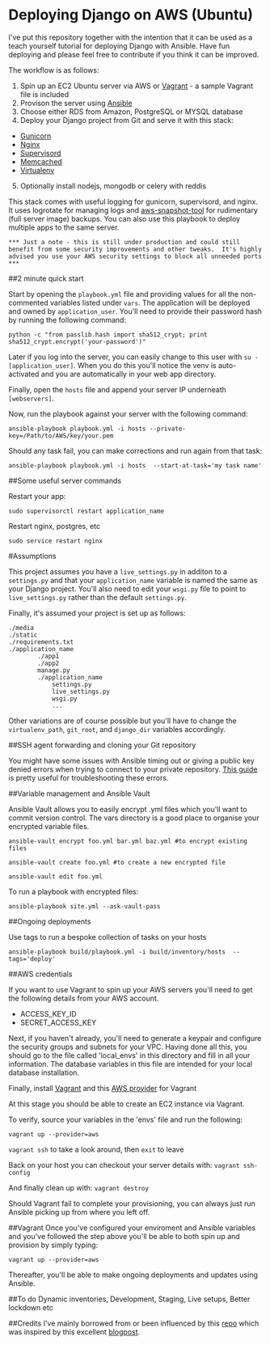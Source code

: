 Deploying Django on AWS (Ubuntu)
======

I've put this repository together with the intention that it can be used as a teach yourself tutorial for deploying Django with Ansible.  Have fun deploying and please feel free to contribute if you think it can be improved.

The workflow is as follows:

1. Spin up an EC2 Ubuntu server via AWS or [Vagrant](http://www.vagrantup.com/) - a sample Vagrant file is included
2. Provison the server using [Ansible](http://www.ansible.com/home)
3. Choose either RDS from Amazon, PostgreSQL or MYSQL database
4. Deploy your Django project from Git and serve it with this stack:
  * [Gunicorn](http://gunicorn.org/)
  * [Nginx](http://nginx.org/)
  * [Supervisord](http://supervisord.org/)
  * [Memcached](http://memcached.org/)
  * [Virtualenv](http://virtualenv.readthedocs.org/en/latest/)
5. Optionally install nodejs, mongodb or celery with reddis

This stack comes with useful logging for gunicorn, supervisord, and nginx.  It uses logrotate for managing logs and [aws-snapshot-tool](https://github.com/evannuil/aws-snapshot-tool) for rudimentary (full server image) backups.  You can also use this playbook to deploy multiple apps to the same server.

`*** Just a note - this is still under production and could still benefit from some security improvements and other tweaks.  It's highly advised you use your AWS security settings to block all unneeded ports ***`


##2 minute quick start 

Start by opening the `playbook.yml` file and providing values for all the non-commented variables listed under `vars`.  The application will be deployed and owned by `application_user`.  You'll need to provide their password hash by running the following command:

`python -c "from passlib.hash import sha512_crypt; print sha512_crypt.encrypt('your-password')"`

Later if you log into the server, you can easily change to this user with `su - [application_user]`.  When you do this you'll notice the venv is auto-activated and you are automatically in your web app directory.

Finally, open the `hosts` file and append your server IP underneath `[webservers]`.

Now, run the playbook against your server with the following command:

`ansible-playbook playbook.yml -i hosts --private-key=/Path/to/AWS/key/your.pem`

Should any task fail, you can make corrections and run again from that task:

`ansible-playbook playbook.yml -i hosts  --start-at-task='my task name'`


##Some useful server commands

Restart your app:

`sudo supervisorctl restart application_name`

Restart nginx, postgres, etc

`sudo service restart nginx`


#Assumptions

This project assumes you have a `live_settings.py` in additon to a `settings.py` and that your `application_name` variable is named the same as your Django project.  You'll also need to edit your `wsgi.py` file to point to `live_settings.py` rather than the default `settings.py`.

Finally, it's assumed your project is set up as follows:

```
./media
./static
./requirements.txt
./application_name
		./app1
		./app2
		manage.py
		./application_name
			settings.py
			live_settings.py		
			wsgi.py
			...
```

Other variations are of course possible but you'll have to change the `virtualenv_path`, `git_root`, and `django_dir` variables accordingly.


##SSH agent forwarding and cloning your Git repository

You might have some issues with Ansible timing out or giving a public key denied errors when trying to connect to your private repository.  [This guide](https://help.github.com/articles/using-ssh-agent-forwarding) is pretty useful for troubleshooting these errors.


##Variable management and Ansible Vault

Ansible Vault allows you to easily encrypt .yml files which you'll want to commit version control.  The vars directory is a good place to organise your encrypted variable files.

`ansible-vault encrypt foo.yml bar.yml baz.yml #to encrypt existing files`

`ansible-vault create foo.yml #to create a new encrypted file`

`ansible-vault edit foo.yml`

To run a playbook with encrypted files:

`ansible-playbook site.yml --ask-vault-pass`


##Ongoing deployments

Use tags to run a bespoke collection of tasks on your hosts

`ansible-playbook build/playbook.yml -i build/inventory/hosts  --tags='deploy'`


##AWS credentials

If you want to use Vagrant to spin up your AWS servers you'll need to get the following details from your AWS account.

  * ACCESS_KEY_ID
  * SECRET_ACCESS_KEY

Next, if you haven't already, you'll need to generate a keypair and configure the security groups and subnets for your VPC.  Having done all this, you should go to the file called 'local_envs' in this directory and fill in all your information.  The database variables in this file are intended for your local database installation.

Finally, install [Vagrant](https://docs.vagrantup.com/v2/installation/) and this [AWS provider](https://github.com/mitchellh/vagrant-aws) for Vagrant

At this stage you should be able to create an EC2 instance via Vagrant.

To verify, source your variables in the 'envs' file and run the following:

`vagrant up --provider=aws`
    
`vagrant ssh` to take a look around, then `exit` to leave

Back on your host you can checkout your server details with:
    `vagrant ssh-config`

And finally clean up with:
    `vagrant destroy`

Should Vagrant fail to complete your provisioning, you can always just run Ansible picking up from where you left off.  


##Vagrant
Once you've configured your enviroment and Ansible variables and you've followed the step above you'll be able to both spin up and provision by simply typing:

`vagrant up --provider=aws`

Thereafter, you'll be able to make ongoing deployments and updates using Ansible.


##To do
Dynamic inventories, Development, Staging, Live setups, Better lockdown etc 


##Credits
I've mainly borrowed from or been influenced by this [repo](https://github.com/jcalazan/ansible-django-stack) which was inspired by this excellent [blogpost](http://michal.karzynski.pl/blog/2013/06/09/django-nginx-gunicorn-virtualenv-supervisor/).
